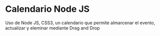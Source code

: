 # Calendario Node JS
 Uso de Node JS, CSS3, un calendario que permite almarcenar el evento, actualizar y eleminar mediante Drag and Drop
